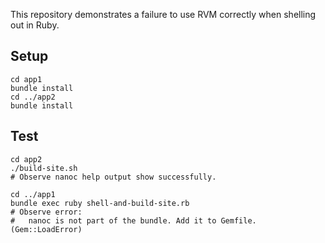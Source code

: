 This repository demonstrates a failure to use RVM correctly when shelling out
in Ruby.

## Setup

    cd app1
    bundle install
    cd ../app2
    bundle install

## Test

    cd app2
    ./build-site.sh
    # Observe nanoc help output show successfully.

    cd ../app1
    bundle exec ruby shell-and-build-site.rb
    # Observe error:
    #   nanoc is not part of the bundle. Add it to Gemfile. (Gem::LoadError)
